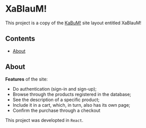 # XaBlauM!

This project is a copy of the [KaBuM!](https://www.kabum.com.br/) site layout entitled XaBlauM!

## Contents

- [About](#about)

## About
**Features** of the site:
- Do authentication (sign-in and sign-up);
- Browse through the products registered in the database;
- See the description of a specific product;
- Include it in a cart, which, in turn, also has its own page;
- Confirm the purchase through a checkout

This project was developted in `React`.
